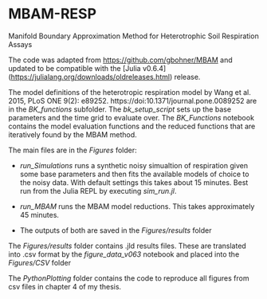 # MBAM-RESP
Manifold Boundary Approximation Method for Heterotrophic Soil Respiration Assays

The code was adapted from https://github.com/gbohner/MBAM and updated to be compatible with the [Julia v0.6.4] (https://julialang.org/downloads/oldreleases.html) release.

The model definitions of the heterotropic respiration model by Wang et al. 2015, PLoS ONE 9(2): e89252.
https://doi:10.1371/journal.pone.0089252 are in the *BK_functions* subfolder. The *bk_setup_script* sets up the base parameters and the time grid to evaluate over. The *BK_Functions* notebook contains the model evaluation functions and the reduced functions that are iteratively found by the MBAM method.

The main files are in the *Figures* folder:

* *run_Simulations* runs a synthetic noisy simualtion of respiration given some base parameters and then fits the available models of choice to the noisy data. With default settings this takes about 15 minutes. Best run from the Julia REPL by executing *sim_run.jl*.

* *run_MBAM* runs the MBAM model reductions. This takes approximately 45 minutes.

* The outputs of both are saved in the *Figures/results* folder

The *Figures/results* folder contains .jld results files. These are translated into .csv format by the *figure_data_v063* notebook and placed into the *Figures/CSV* folder

The *PythonPlotting* folder contains the code to reproduce all figures from csv files in chapter 4 of my thesis.



